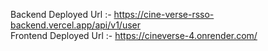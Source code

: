 Backend Deployed Url :- https://cine-verse-rsso-backend.vercel.app/api/v1/user
<Br>
Frontend Deployed Url :- https://cineverse-4.onrender.com/
